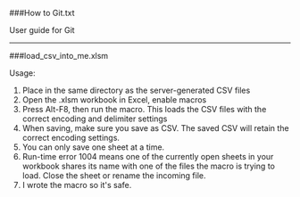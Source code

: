 ###How to Git.txt

User guide for Git

---

###load_csv_into_me.xlsm

Usage:

1. Place in the same directory as the server-generated CSV files
2. Open the .xlsm workbook in Excel, enable macros
3. Press Alt-F8, then run the macro. This loads the CSV files with the
correct encoding and delimiter settings
4. When saving, make sure you save as CSV. The saved CSV will retain
the correct encoding settings.
5. You can only save one sheet at a time.
6. Run-time error 1004 means one of the currently open sheets in your
workbook shares its name with one of the files the macro is trying
to load. Close the sheet or rename the incoming file.
7. I wrote the macro so it's safe.
